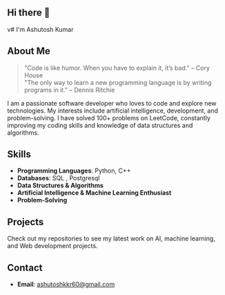 ## Hi there 👋
v# I'm Ashutosh Kumar 

## About Me

> "Code is like humor. When you have to explain it, it’s bad." – Cory House  
> "The only way to learn a new programming language is by writing programs in it." – Dennis Ritchie

I am a passionate software developer who loves to code and explore new technologies. My interests include artificial intelligence, development, and problem-solving. I have solved 100+ problems on LeetCode, constantly improving my coding skills and knowledge of data structures and algorithms.

## Skills
- **Programming Languages**: Python, C++
- **Databases**: SQL , Postgresql
- **Data Structures & Algorithms**
- **Artificial Intelligence & Machine Learning Enthusiast**
- **Problem-Solving**

## Projects
Check out my repositories to see my latest work on AI, machine learning, and Web development projects.

## Contact
- **Email**: ashutoshkkr60@gmail.com

<!--
**ashutosh7856/ashutosh7856** is a ✨ _special_ ✨ repository because its `README.md` (this file) appears on your GitHub profile.

Here are some ideas to get you started:

- 🔭 I’m currently working on ...
- 🌱 I’m currently learning ...
- 👯 I’m looking to collaborate on ...
- 🤔 I’m looking for help with ...
- 💬 Ask me about ...
- 📫 How to reach me: ...
- 😄 Pronouns: ...
- ⚡ Fun fact: ...
-->
